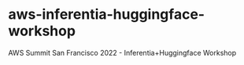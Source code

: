 # aws-inferentia-huggingface-workshop
AWS Summit San Francisco 2022 - Inferentia+Huggingface Workshop
